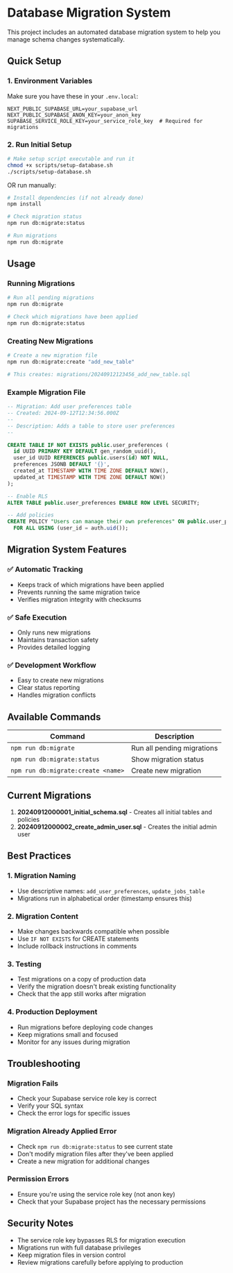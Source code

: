 # Database Migration System

This project includes an automated database migration system to help you manage schema changes systematically.

## Quick Setup

### 1. Environment Variables

Make sure you have these in your `.env.local`:

```env
NEXT_PUBLIC_SUPABASE_URL=your_supabase_url
NEXT_PUBLIC_SUPABASE_ANON_KEY=your_anon_key
SUPABASE_SERVICE_ROLE_KEY=your_service_role_key  # Required for migrations
```

### 2. Run Initial Setup

```bash
# Make setup script executable and run it
chmod +x scripts/setup-database.sh
./scripts/setup-database.sh
```

OR run manually:

```bash
# Install dependencies (if not already done)
npm install

# Check migration status
npm run db:migrate:status

# Run migrations
npm run db:migrate
```

## Usage

### Running Migrations

```bash
# Run all pending migrations
npm run db:migrate

# Check which migrations have been applied
npm run db:migrate:status
```

### Creating New Migrations

```bash
# Create a new migration file
npm run db:migrate:create "add_new_table"

# This creates: migrations/20240912123456_add_new_table.sql
```

### Example Migration File

```sql
-- Migration: Add user preferences table
-- Created: 2024-09-12T12:34:56.000Z
-- 
-- Description: Adds a table to store user preferences
--

CREATE TABLE IF NOT EXISTS public.user_preferences (
  id UUID PRIMARY KEY DEFAULT gen_random_uuid(),
  user_id UUID REFERENCES public.users(id) NOT NULL,
  preferences JSONB DEFAULT '{}',
  created_at TIMESTAMP WITH TIME ZONE DEFAULT NOW(),
  updated_at TIMESTAMP WITH TIME ZONE DEFAULT NOW()
);

-- Enable RLS
ALTER TABLE public.user_preferences ENABLE ROW LEVEL SECURITY;

-- Add policies
CREATE POLICY "Users can manage their own preferences" ON public.user_preferences
  FOR ALL USING (user_id = auth.uid());
```

## Migration System Features

### ✅ **Automatic Tracking**
- Keeps track of which migrations have been applied
- Prevents running the same migration twice
- Verifies migration integrity with checksums

### ✅ **Safe Execution**
- Only runs new migrations
- Maintains transaction safety
- Provides detailed logging

### ✅ **Development Workflow**
- Easy to create new migrations
- Clear status reporting
- Handles migration conflicts

## Available Commands

| Command | Description |
|---------|-------------|
| `npm run db:migrate` | Run all pending migrations |
| `npm run db:migrate:status` | Show migration status |
| `npm run db:migrate:create <name>` | Create new migration |

## Current Migrations

1. **20240912000001_initial_schema.sql** - Creates all initial tables and policies
2. **20240912000002_create_admin_user.sql** - Creates the initial admin user

## Best Practices

### 1. **Migration Naming**
- Use descriptive names: `add_user_preferences`, `update_jobs_table`
- Migrations run in alphabetical order (timestamp ensures this)

### 2. **Migration Content**
- Make changes backwards compatible when possible
- Use `IF NOT EXISTS` for CREATE statements
- Include rollback instructions in comments

### 3. **Testing**
- Test migrations on a copy of production data
- Verify the migration doesn't break existing functionality
- Check that the app still works after migration

### 4. **Production Deployment**
- Run migrations before deploying code changes
- Keep migrations small and focused
- Monitor for any issues during migration

## Troubleshooting

### Migration Fails
- Check your Supabase service role key is correct
- Verify your SQL syntax
- Check the error logs for specific issues

### Migration Already Applied Error
- Check `npm run db:migrate:status` to see current state
- Don't modify migration files after they've been applied
- Create a new migration for additional changes

### Permission Errors
- Ensure you're using the service role key (not anon key)
- Check that your Supabase project has the necessary permissions

## Security Notes

- The service role key bypasses RLS for migration execution
- Migrations run with full database privileges
- Keep migration files in version control
- Review migrations carefully before applying to production